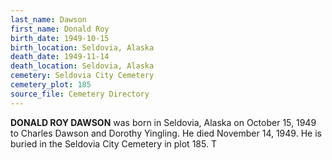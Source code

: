 ```yaml
---
last_name: Dawson
first_name: Donald Roy
birth_date: 1949-10-15
birth_location: Seldovia, Alaska
death_date: 1949-11-14
death_location: Seldovia, Alaska
cemetery: Seldovia City Cemetery
cemetery_plot: 185
source_file: Cemetery Directory
---
```

**DONALD ROY DAWSON** was born in Seldovia, Alaska on October 15, 1949 to Charles Dawson and Dorothy Yingling. He died November 14, 1949.  He is buried in the Seldovia City Cemetery in plot 185.  T